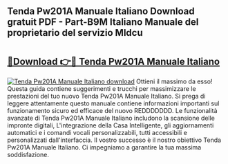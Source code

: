 ## Tenda Pw201A Manuale Italiano Download gratuit PDF - Part-B9M Italiano Manuale del proprietario del servizio Mldcu

# <h2><a href="http://dfgvs8v.blite.top/?on=Tenda+Pw201A+Manuale+Italiano">🔗Download 👉🔴 Tenda Pw201A Manuale Italiano</a></h2>

[![Tenda Pw201A Manuale Italiano download](https://i.imgur.com/lujVjoI.png)](http://dfgvs8v.blite.top/?on=Tenda+Pw201A+Manuale+Italiano)
Ottieni il massimo da esso! Questa guida contiene suggerimenti e trucchi per massimizzare le prestazioni del tuo nuovo Tenda Pw201A Manuale Italiano. Si prega di leggere attentamente questo manuale contiene informazioni importanti sul funzionamento sicuro ed efficace del nuovo REDDDDDDD. Le funzionalità avanzate di Tenda Pw201A Manuale Italiano includono la scansione delle impronte digitali, L'integrazione della Casa Intelligente, gli aggiornamenti automatici e i comandi vocali personalizzabili, tutti accessibili e personalizzati dall'interfaccia. Il vostro successo è il nostro obiettivo Tenda Pw201A Manuale Italiano. Ci impegniamo a garantire la tua massima soddisfazione.
